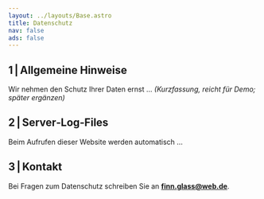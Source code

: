 ```yaml
---
layout: ../layouts/Base.astro
title: Datenschutz
nav: false
ads: false
---
```


## 1 | Allgemeine Hinweise  
Wir nehmen den Schutz Ihrer Daten ernst … *(Kurzfassung, reicht für Demo; später ergänzen)*

## 2 | Server‑Log‑Files  
Beim Aufrufen dieser Website werden automatisch …

## 3 | Kontakt  
Bei Fragen zum Datenschutz schreiben Sie an **finn.glass@web.de**.
